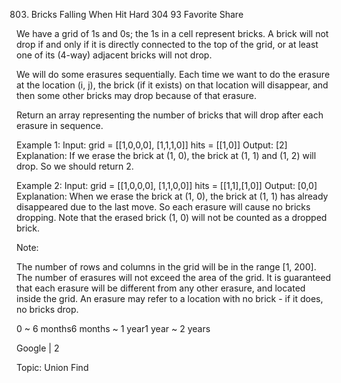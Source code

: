 803. Bricks Falling When Hit
Hard 304 93 Favorite Share

We have a grid of 1s and 0s; the 1s in a cell represent bricks.  A brick will not drop if and only if it is directly connected to the top of the grid, or at least one of its (4-way) adjacent bricks will not drop.

We will do some erasures sequentially. Each time we want to do the erasure at the location (i, j), the brick (if it exists) on that location will disappear, and then some other bricks may drop because of that erasure.

Return an array representing the number of bricks that will drop after each erasure in sequence.

Example 1:
Input: 
grid = [[1,0,0,0],
        [1,1,1,0]]
hits = [[1,0]]
Output: [2]
Explanation: 
If we erase the brick at (1, 0), the brick at (1, 1) and (1, 2) will drop. So we should return 2.

Example 2:
Input: 
grid = [[1,0,0,0],
        [1,1,0,0]]
hits = [[1,1],[1,0]]
Output: [0,0]
Explanation: 
When we erase the brick at (1, 0), the brick at (1, 1) has already disappeared due to the last move. So each erasure will cause no bricks dropping.  Note that the erased brick (1, 0) will not be counted as a dropped brick.
 
Note:

The number of rows and columns in the grid will be in the range [1, 200].
The number of erasures will not exceed the area of the grid.
It is guaranteed that each erasure will be different from any other erasure, and located inside the grid.
An erasure may refer to a location with no brick - if it does, no bricks drop.

0 ~ 6 months6 months ~ 1 year1 year ~ 2 years

Google | 2

Topic: Union Find


